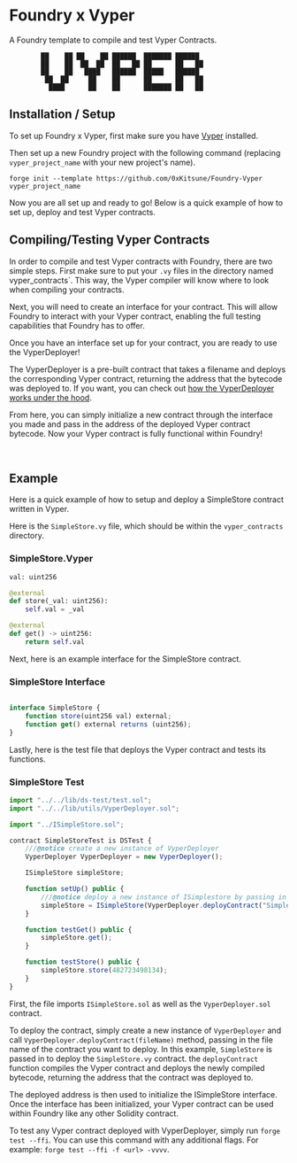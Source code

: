 # Foundry x Vyper

A Foundry template to compile and test Vyper Contracts.

```
        ██    ██ ██    ██ ██████  ███████ ██████  
        ██    ██  ██  ██  ██   ██ ██      ██   ██ 
        ██    ██   ████   ██████  █████   ██████  
         ██  ██     ██    ██      ██      ██   ██ 
          ████      ██    ██      ███████ ██   ██ 

  ```

## Installation / Setup

To set up Foundry x Vyper, first make sure you have [Vyper](https://vyper.readthedocs.io/en/stable/installing-vyper.html) installed.

Then set up a new Foundry project with the following command (replacing `vyper_project_name` with your new project's name).

```
forge init --template https://github.com/0xKitsune/Foundry-Vyper vyper_project_name
```

Now you are all set up and ready to go! Below is a quick example of how to set up, deploy and test Vyper contracts.
<br>

## Compiling/Testing Vyper Contracts

In order to compile and test Vyper contracts with Foundry, there are two simple steps. First make sure to put your `.vy` files in the directory named vyper_contracts`. This way, the Vyper compiler will know where to look when compiling your contracts.

Next, you will need to create an interface for your contract. This will allow Foundry to interact with your Vyper contract, enabling the full testing capabilities that Foundry has to offer.

Once you have an interface set up for your contract, you are ready to use the VyperDeployer!

The VyperDeployer is a pre-built contract that takes a filename and deploys the corresponding Vyper contract, returning the address that the bytecode was deployed to. If you want, you can check out [how the VyperDeployer works under the hood](https://github.com/0xKitsune/Foundry-Vyper/blob/main/lib/utils/VyperDeployer.sol).

From here, you can simply initialize a new contract through the interface you made and pass in the address of the deployed Vyper contract bytecode. Now your Vyper contract is fully functional within Foundry!

<br>

## Example

Here is a quick example of how to setup and deploy a SimpleStore contract written in Vyper.

Here is the `SimpleStore.vy` file, which should be within the `vyper_contracts` directory.

### SimpleStore.Vyper

```py
val: uint256

@external
def store(_val: uint256):
    self.val = _val

@external
def get() -> uint256:
    return self.val

```

Next, here is an example interface for the SimpleStore contract.

### SimpleStore Interface

```js

interface SimpleStore {
    function store(uint256 val) external;
    function get() external returns (uint256);
}
```

Lastly, here is the test file that deploys the Vyper contract and tests its functions.

### SimpleStore Test

```js
import "../../lib/ds-test/test.sol";
import "../../lib/utils/VyperDeployer.sol";

import "../ISimpleStore.sol";

contract SimpleStoreTest is DSTest {
    ///@notice create a new instance of VyperDeployer
    VyperDeployer VyperDeployer = new VyperDeployer();

    ISimpleStore simpleStore;

    function setUp() public {
        ///@notice deploy a new instance of ISimplestore by passing in the address of the deployed Vyper contract
        simpleStore = ISimpleStore(VyperDeployer.deployContract("SimpleStore"));
    }

    function testGet() public {
        simpleStore.get();
    }

    function testStore() public {
        simpleStore.store(482723498134);
    }
}

```

First, the file imports `ISimpleStore.sol` as well as the `VyperDeployer.sol` contract.

To deploy the contract, simply create a new instance of `VyperDeployer` and call `VyperDeployer.deployContract(fileName)` method, passing in the file name of the contract you want to deploy. In this example, `SimpleStore` is passed in to deploy the `SimpleStore.vy` contract. the `deployContract` function compiles the Vyper contract and deploys the newly compiled bytecode, returning the address that the contract was deployed to.

The deployed address is then used to initialize the ISimpleStore interface. Once the interface has been initialized, your Vyper contract can be used within Foundry like any other Solidity contract.

To test any Vyper contract deployed with VyperDeployer, simply run `forge test --ffi`. You can use this command with any additional flags. For example: `forge test --ffi -f <url> -vvvv`.
